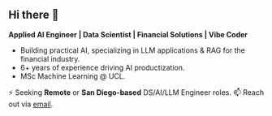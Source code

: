 ## Hi there 👋

<!--
**doggybee/doggybee** is a ✨ _special_ ✨ repository because its `README.md` (this file) appears on your GitHub profile.

Here are some ideas to get you started:

- 🔭 I’m currently working on ...
- 🌱 I’m currently learning ...
- 👯 I’m looking to collaborate on ...
- 🤔 I’m looking for help with ...
- 💬 Ask me about ...
- 📫 How to reach me: ...
- 😄 Pronouns: ...
- ⚡ Fun fact: ...
-->

**Applied AI Engineer | Data Scientist | Financial Solutions | Vibe Coder**

- Building practical AI, specializing in LLM applications & RAG for the financial industry.   
- 6+ years of experience driving AI productization.   
- MSc Machine Learning @ UCL.

⚡ Seeking **Remote** or **San Diego-based** DS/AI/LLM Engineer roles. 📫 Reach out via [email](mailto:shuhao.zhang95@gmail.com).


